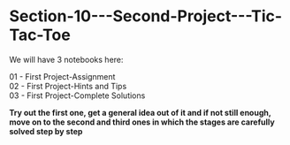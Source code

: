 # Section-10---Second-Project---Tic-Tac-Toe

We will have 3 notebooks here:

01 - First Project-Assignment    
02 - First Project-Hints and Tips    
03 - First Project-Complete Solutions  

**Try out the first one, get a general idea out of it and if not still enough, move on to the second and third ones in which the stages are carefully solved step by step**
